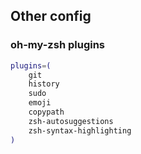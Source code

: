 ## Other config
### oh-my-zsh plugins
```zsh
plugins=(
	git
	history
	sudo
	emoji
	copypath
	zsh-autosuggestions
	zsh-syntax-highlighting
)
```